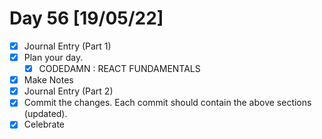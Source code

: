 # Day 56 [19/05/22]

- [x] Journal Entry (Part 1)
- [x] Plan your day.
  - [x] CODEDAMN : REACT FUNDAMENTALS
- [x] Make Notes
- [x] Journal Entry (Part 2)
- [x] Commit the changes. Each commit should contain the above sections (updated).
- [x] Celebrate
<!-- [x] to tick -->
